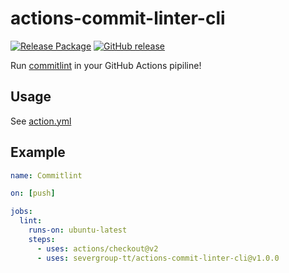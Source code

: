 # actions-commit-linter-cli

[![Release Package](https://github.com/severgroup-tt/actions-commit-linter-cli/actions/workflows/release-package.yml/badge.svg)](https://github.com/severgroup-tt/actions-commit-linter-cli/actions/workflows/release-package.yml)
[![GitHub release](https://img.shields.io/github/release/severgroup-tt/actions-commit-linter-cli.svg)](https://github.com/severgroup-tt/actions-commit-linter-cli/releases/)

Run [commitlint](https://commitlint.js.org/) in your GitHub Actions pipiline!

## Usage

See [action.yml](action.yml)


## Example

```yaml
name: Commitlint

on: [push]

jobs:
  lint:
    runs-on: ubuntu-latest
    steps:
      - uses: actions/checkout@v2
      - uses: severgroup-tt/actions-commit-linter-cli@v1.0.0
```
